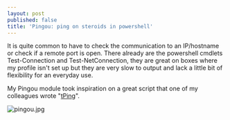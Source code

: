 ```yaml
---
layout: post
published: false
title: 'Pingou: ping on steroids in powershell'
---
```

It is quite common to have to check the communication to an IP/hostname or check if a remote port is open. There already are the powershell cmdlets Test-Connection and Test-NetConnection, they are great on boxes where my profile isn't set up but they are very slow to output and lack a little bit of flexibility for an everyday use.

My Pingou module took inspiration on a great script that one of my colleagues wrote "[tPing](http://www.nimbus117.co.uk/powershell/2015/07/06/tPing.html)".

![pingou.jpg]({{site.baseurl}}/img/pingou.jpg)
